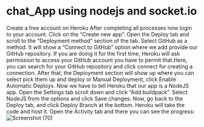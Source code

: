 # chat_App using nodejs and socket.io
Create a free account on Heroku
After completing all processes now login to your account.
Click on the “Create new app”.
Open the Deploy tab and scroll to the “Deployment method” section of the tab.
Select GitHub as a method. It will show a “Connect to GitHub” option where we add provide our GitHub repository. If you are doing it for the first time, Heroku will ask permission to access your GitHub account you have to permit that.Here, you can search for your GitHub repository and click connect for creating a connection.
After that, the Deployment section will show up where you can select pick them up and deploy or Manual Deployment, click Enable Automatic Deploys.
Now we have to tell Heroku that our app is a NodeJS app.
Open the Settings tab scroll down and click “Add buildpack”. 
Select NodeJS from the options and click Save changes. Now, go back to the Deploy tab, and click Deploy Branch at the bottom.
Heroku will take the code and host it. Open the Activity tab and there you can see the progress: 
![Screenshot (70)](https://user-images.githubusercontent.com/82281265/159940092-49f0a3a8-6dfb-400d-86f6-da9d500c07eb.png)
